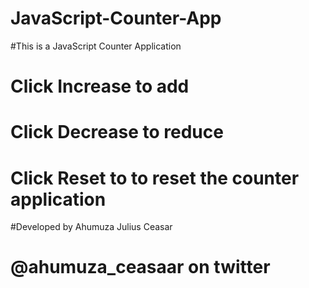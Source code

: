 # JavaScript-Counter-App

#This is a JavaScript Counter Application
# Click Increase to add
# Click Decrease to reduce
# Click Reset to to reset the counter application

#Developed by Ahumuza Julius Ceasar
# @ahumuza_ceasaar on twitter
